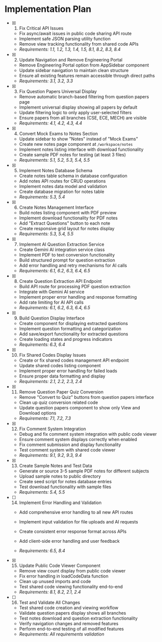 # Implementation Plan

- [x] 1. Fix Critical API Issues

  - Fix async/await issues in public code sharing API route
  - Implement safe JSON parsing utility function
  - Remove view tracking functionality from shared code APIs
  - _Requirements: 1.1, 1.2, 1.3, 1.4, 1.5, 8.1, 8.2, 8.3, 8.4_

- [x] 2. Update Navigation and Remove Engineering Portal

  - Remove Engineering Portal option from AppSidebar component
  - Update sidebar navigation to maintain clean structure
  - Ensure all existing features remain accessible through direct paths
  - _Requirements: 3.1, 3.2, 3.3_

- [x] 3. Fix Question Papers Universal Display

  - Remove automatic branch-based filtering from question papers page
  - Implement universal display showing all papers by default
  - Update filtering logic to only apply user-selected filters
  - Ensure papers from all branches (CSE, ECE, MECH) are visible
  - _Requirements: 4.1, 4.2, 4.3, 4.4_

- [x] 4. Convert Mock Exams to Notes Section

  - Update sidebar to show "Notes" instead of "Mock Exams"
  - Create new notes page component at `/workspace/notes`
  - Implement notes listing interface with download functionality
  - Create sample PDF notes for testing (at least 3 files)
  - _Requirements: 5.1, 5.2, 5.3, 5.4, 5.5_

- [x] 5. Implement Notes Database Schema

  - Create notes table schema in database configuration
  - Add notes API routes for CRUD operations
  - Implement notes data model and validation
  - Create database migration for notes table
  - _Requirements: 5.3, 5.4_

- [x] 6. Create Notes Management Interface

  - Build notes listing component with PDF preview
  - Implement download functionality for PDF notes
  - Add "Extract Questions" button to each note
  - Create responsive grid layout for notes display
  - _Requirements: 5.3, 5.4, 5.5_

- [x] 7. Implement AI Question Extraction Service

  - Create Gemini AI integration service class
  - Implement PDF to text conversion functionality
  - Build structured prompt for question extraction
  - Add error handling and retry mechanisms for AI calls
  - _Requirements: 6.1, 6.2, 6.3, 6.4, 6.5_

- [x] 8. Create Question Extraction API Endpoint

  - Build API route for processing PDF question extraction
  - Integrate with Gemini AI service
  - Implement proper error handling and response formatting
  - Add rate limiting for AI API calls
  - _Requirements: 6.1, 6.2, 6.3, 6.4, 6.5_

- [x] 9. Build Question Display Interface

  - Create component for displaying extracted questions
  - Implement question formatting and categorization
  - Add save/export functionality for extracted questions
  - Create loading states and progress indicators
  - _Requirements: 6.3, 6.4_

- [x] 10. Fix Shared Codes Display Issues

  - Create or fix shared codes management API endpoint
  - Update shared codes listing component
  - Implement proper error handling for failed loads
  - Ensure proper data formatting and display
  - _Requirements: 2.1, 2.2, 2.3, 2.4_

- [x] 11. Remove Question Paper Quiz Conversion

  - Remove "Convert to Quiz" buttons from question papers interface
  - Clean up quiz conversion related code
  - Update question papers component to show only View and Download options
  - _Requirements: 7.1, 7.2, 7.3_

- [x] 12. Fix Comment System Integration

  - Debug and fix comment system integration with public code viewer
  - Ensure comment system displays correctly when enabled
  - Fix comment submission and display functionality
  - Test comment system with shared code viewer
  - _Requirements: 9.1, 9.2, 9.3, 9.4_

- [x] 13. Create Sample Notes and Test Data

  - Generate or source 3-5 sample PDF notes for different subjects
  - Upload sample notes to public directory
  - Create seed script for notes database entries
  - Test download functionality with sample files
  - _Requirements: 5.4, 5.5_

- [ ] 14. Implement Error Handling and Validation

  - Add comprehensive error handling to all new API routes
  - Implement input validation for file uploads and AI requests
  - Create consistent error response format across APIs
  - Add client-side error handling and user feedback

  - _Requirements: 6.5, 8.4_

- [x] 15. Update Public Code Viewer Component

  - Remove view count display from public code viewer
  - Fix error handling in loadCodeData function
  - Clean up unused imports and code
  - Test shared code viewing functionality end-to-end
  - _Requirements: 8.1, 8.2, 2.1, 2.4_

- [ ] 16. Test and Validate All Changes
  - Test shared code creation and viewing workflow
  - Validate question papers display shows all branches
  - Test notes download and question extraction functionality
  - Verify navigation changes and removed features
  - Perform end-to-end testing of all modified features
  - _Requirements: All requirements validation_
